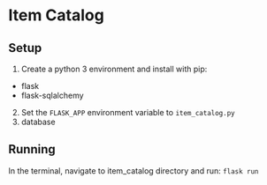 # Item Catalog

## Setup
1. Create a python 3 environment and install with pip:
- flask
- flask-sqlalchemy

2. Set the `FLASK_APP` environment variable to `item_catalog.py`
3. database

## Running
In the terminal, navigate to item_catalog directory and run: `flask run`